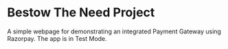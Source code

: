 # Bestow The Need Project

A simple webpage for demonstrating an integrated Payment Gateway using Razorpay. The app is in Test Mode. 

